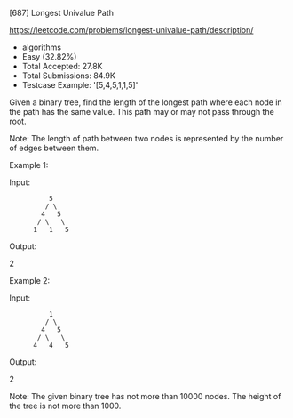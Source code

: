 [687] Longest Univalue Path  

https://leetcode.com/problems/longest-univalue-path/description/

* algorithms
* Easy (32.82%)
* Total Accepted:    27.8K
* Total Submissions: 84.9K
* Testcase Example:  '[5,4,5,1,1,5]'

Given a binary tree, find the length of the longest path where each node in the path has the same value. This path may or may not pass through the root.

Note: The length of path between two nodes is represented by the number of edges between them.


Example 1:




Input:

              5
             / \
            4   5
           / \   \
          1   1   5




Output:

2




Example 2:




Input:

              1
             / \
            4   5
           / \   \
          4   4   5




Output:

2



Note:
The given binary tree has not more than 10000 nodes.  The height of the tree is not more than 1000.

